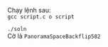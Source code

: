 Chạy lệnh sau: <br/>
<code>gcc script.c ­o script</code><br/>
<code> ./soln</code><br/>
Cờ là <code>PanoramaSpaceBackflip582</code>

